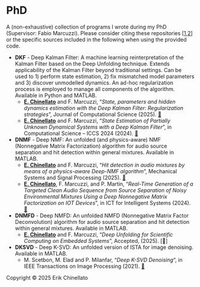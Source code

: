 # PhD

A (non-exhaustive) collection of programs I wrote during my PhD (Supervisor: Fabio Marcuzzi). Please consider citing these repositories [[1](https://github.com/ErikChinellato),[2](https://github.com/NLALDlab)] or the specific sources included in the following when using the provided code.

- **DKF** - Deep Kalman Filter: A machine learning reinterpretation of the Kalman Filter based on the Deep Unfolding technique. Extends applicability of the Kalman Filter beyond traditional settings. Can be used to 1) perform state estimation, 2) fix mismatched model parameters and 3) discover unmodelled dynamics. An ad-hoc regularization process is employed to manage all components of the algorithm. Available in Python and MATLAB.
  - **<ins>E. Chinellato</ins>** and F. Marcuzzi, “_State, parameters and hidden dynamics estimation with the Deep Kalman Filter: Regularization strategies_”, Journal of Computational Science (2025). [🔗](https://doi.org/10.1016/j.jocs.2025.102569)
  - **<ins>E. Chinellato</ins>** and F. Marcuzzi, “_State Estimation of Partially Unknown Dynamical Systems with a Deep Kalman Filter_”, in Computational Science – ICCS 2024 (2024). [🔗](https://doi.org/10.1007/978-3-031-63775-9_22)
- **DNMF** - Deep NMF: An unfolded (and physics-aware) NMF (Nonnegative Matrix Factorization) algorithm for audio source separation and hit detection within general mixtures. Available in MATLAB.
  - **<ins>E. Chinellato</ins>** and F. Marcuzzi, “_Hit detection in audio mixtures by means of a physics-aware Deep-NMF algorithm_”, Mechanical Systems and Signal Processing (2025). [🔗](https://doi.org/10.1016/j.ymssp.2024.112162)
  - **<ins>E. Chinellato</ins>**, F. Marcuzzi, and P. Martin, “_Real-Time Generation of a Targeted Clean Audio Sequence from Source Separation of Noisy Environmental Mixtures Using a Deep Nonnegative Matrix Factorization on IOT Devices_”, in ICT for Intelligent Systems (2024). [🔗](https://doi.org/10.1007/978-981-97-5810-4_23)
- **DNMFD** - Deep NMFD: An unfolded NMFD (Nonnegative Matrix Factor Deconvolution) algorithm for audio source separation and hit detection within general mixtures. Available in MATLAB.
  - **<ins>E. Chinellato</ins>** and F. Marcuzzi, “_Deep Unfolding for Scientific Computing on Embedded Systems_”, Accepted, (2025). [🔗]
- **DKSVD** - Deep K-SVD: An unfolded version of ISTA for image denoising. Available in MATLAB.
  - M. Scetbon, M. Elad and P. Milanfar, “_Deep K-SVD Denoising_“, in IEEE Transactions on Image Processing (2021). [🔗](https://doi.org/10.1109/TIP.2021.3090531)


Copyright © 2025 Erik Chinellato
